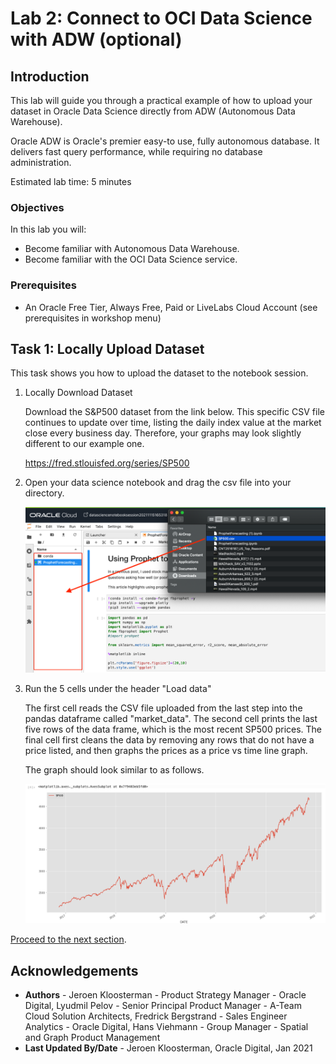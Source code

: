 # Lab 2: Connect to OCI Data Science with ADW (optional)

## Introduction

This lab will guide you through a practical example of how to upload your dataset in Oracle Data Science directly from ADW (Autonomous Data Warehouse).

Oracle ADW is Oracle's premier easy-to use, fully autonomous database. It delivers fast query performance, while requiring no database administration.

Estimated lab time: 5 minutes

### Objectives

In this lab you will:
* Become familiar with Autonomous Data Warehouse.
* Become familiar with the OCI Data Science service.

### Prerequisites

* An Oracle Free Tier, Always Free, Paid or LiveLabs Cloud Account (see prerequisites in workshop menu)

## Task 1: Locally Upload Dataset

This task shows you how to upload the dataset to the notebook session.

1. Locally Download Dataset 

   Download the S&P500 dataset from the link below. This specific CSV file continues to update over time, listing the daily index value at the market close every business day. Therefore, your graphs may look slightly different to our example one.

   https://fred.stlouisfed.org/series/SP500

2. Open your data science notebook and drag the csv file into your directory.

   ![](images/drag2.png)

3. Run the 5 cells under the header "Load data"

   The first cell reads the CSV file uploaded from the last step into the pandas dataframe called "market_data". The second cell prints the last five rows of the data frame, which is the most recent SP500 prices. The final cell first cleans the data by removing any rows that do not have a price listed, and then graphs the prices as a price vs time line graph.

   The graph should look similar to as follows.

   ![](images/graph.png)


[Proceed to the next section](#next).

## Acknowledgements
* **Authors** - Jeroen Kloosterman - Product Strategy Manager - Oracle Digital, Lyudmil Pelov - Senior Principal Product Manager - A-Team Cloud Solution Architects, Fredrick Bergstrand - Sales Engineer Analytics - Oracle Digital, Hans Viehmann - Group Manager - Spatial and Graph Product Management
* **Last Updated By/Date** - Jeroen Kloosterman, Oracle Digital, Jan 2021

